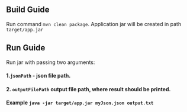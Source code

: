 ## Build Guide
 Run command `mvn clean package`. Application jar will be created in path `target/app.jar`
 
 ## Run Guide
 
 Run jar with passing two arguments:
 
  #### 1.`jsonPath` - json file path.
  #### 2. `outputFilePath` output file path, where result should be printed.
 
 #### Example `java -jar target/app.jar myJson.json output.txt`
